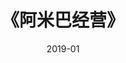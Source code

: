 ---
title: 《阿米巴经营》
page: readings
comment: 
date: 2019-01
douban: https://book.douban.com/subject/4118751/
tags: 
- 产品
---